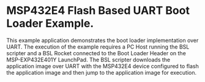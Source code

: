 # MSP432E4 Flash Based UART Boot Loader Example.

This example application demonstrates the boot loader implementation over
UART. The execution of the example requires a PC Host running the BSL scripter
and a BSL Rocket connected to the Boot Loader Header on the MSP-EXP432E401Y 
LaunchPad. The BSL scripter downloads the application image over UART with
the MSP432E4 device configured to flash the application image and then jump
 to the application image for execution.

